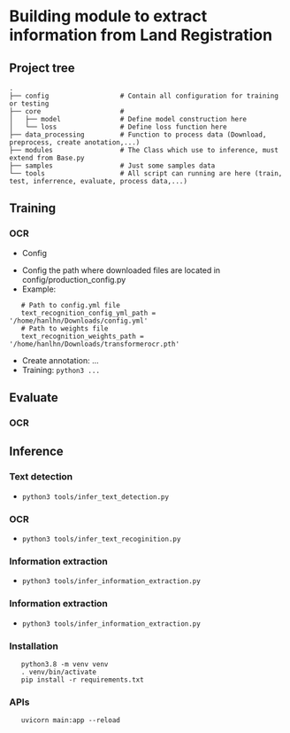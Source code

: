 # Building module to extract information from Land Registration
## Project tree
```
.
├── config                  # Contain all configuration for training or testing
├── core                    # 
│   ├── model               # Define model construction here
│   └── loss                # Define loss function here
├── data_processing         # Function to process data (Download, preprocess, create anotation,...) 
├── modules                 # The Class which use to inference, must extend from Base.py
├── samples                 # Just some samples data
└── tools                   # All script can running are here (train, test, inferrence, evaluate, process data,...)
```
## Training
### OCR
- Config
 + Config the path where downloaded files are located in config/production_config.py
 + Example:
 ```
    # Path to config.yml file 
    text_recognition_config_yml_path = '/home/hanlhn/Downloads/config.yml'
    # Path to weights file
    text_recognition_weights_path = '/home/hanlhn/Downloads/transformerocr.pth'
 ```
- Create annotation: ...
- Training: `python3 ...`
## Evaluate
### OCR
## Inference
### Text detection
- `python3 tools/infer_text_detection.py`

### OCR
- `python3 tools/infer_text_recoginition.py`

### Information extraction
- `python3 tools/infer_information_extraction.py`

### Information extraction
- `python3 tools/infer_information_extraction.py`

### Installation
```
   python3.8 -m venv venv
   . venv/bin/activate
   pip install -r requirements.txt
 ```

### APIs
```
   uvicorn main:app --reload
```